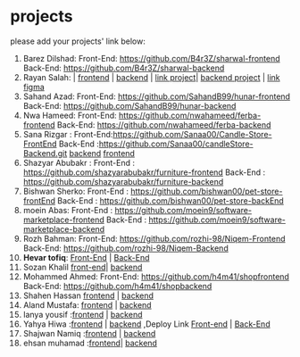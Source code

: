 # projects
please add your projects' link below:

1. Barez Dilshad:
Front-End: https://github.com/B4r3Z/sharwal-frontend
Back-End: https://github.com/B4r3Z/sharwal-backend
2. Rayan Salah:
| [frontend]( https://github.com/rayansalah11/Cars-Auto-frontend.git)
| [backend](https://github.com/rayansalah11/Cars-Auto-backend.git)
| [link project](https://main--charming-treacle-4bcbd5.netlify.app/)| [backend project](https://server-928p.onrender.com) | [link figma](https://www.figma.com/file/nWALpMchmNeeJCgpTzGVCJ/bit?type=design&t=BezJZwyNWNIpuvMo-6) 
3. Sahand Azad:
Front-End: https://github.com/SahandB99/hunar-frontend
Back-End: https://github.com/SahandB99/hunar-backend
4. Nwa Hameed:
Front-End: https://github.com/nwahameed/ferba-frontend
Back-End: https://github.com/nwahameed/ferba-backend
6. Sana Rizgar :
Front-End:https://github.com/Sanaa00/Candle-Store-FrontEnd
Back-End :https://github.com/Sanaa00/candleStore-Backend.git
 [backend](https://candlesss.onrender.com/)
[frontend](https://candle-store.netlify.app/)
8. Shazyar Abubakr : 
Front-End : https://github.com/shazyarabubakr/furniture-frontend
Back-End : https://github.com/shazyarabubakr/furniture-backend
9. Bishwan Sherko:
Front-End : https://github.com/bishwan00/pet-store-frontEnd
Back-End : https://github.com/bishwan00/pet-store-backEnd
10. moein Abas:
Front-End : https://github.com/moein9/software-marketplace-frontend
Back-End : https://github.com/moein9/software-marketplace-backend
11. Rozh Bahman:
Front-End: https://github.com/rozhi-98/Niqem-Frontend
Back-End: https://github.com/rozhi-98/Niqem-Backend
12. **Hevar tofiq**:
   [Front-End](https://github.com/RageOfKurd/pallawan-frontend) |
   [Back-End](https://github.com/RageOfKurd/Fitness-Backend)
 13. Sozan Khalil [front-end](https://github.com/sozankhalil/asan-frontend)| [backend](https://github.com/sozankhalil/asan-backend)
 14.  Mohammed Ahmed:
Front-End: https://github.com/h4m41/shopfrontend
Back-End: https://github.com/h4m41/shopbackend
15. Shahen Hassan [frontend](https://github.com/ShahenHassan/Frontend) | [backend](https://github.com/ShahenHassan/Backend)
16. Aland Mustafa: [frontend](https://github.com/Alaaaand/online-shopping-front-end.git) | [backend](https://github.com/Alaaaand/online-shopping-backend.git)
17. lanya yousif :[frontend](https://github.com/lanyayousif/makeup-skincare-Ecommerce-project.git) | [backend](https://github.com/lanyayousif/Ecommerce_backend.git)
18. Yahya Hiwa :[frontend](https://github.com/yahyahiwa3/bikra-ecommerce-website.git) | [backend](https://github.com/yahyahiwa3/Bikra-backend.git) ,Deploy Link [Front-end](https://bikra.netlify.app/) | [Back-End](https://bikra-backend.onrender.com/)
19. Shajwan Namiq :[frontend](https://github.com/Shajwan-Namiq/BazaryGawra-Frontend) | [backend](https://github.com/Shajwan-Namiq/BazaryGawra-Backend)
20. ehsan muhamad :[frontend](https://github.com/wecho12/Frontend)| [backend](https://github.com/wecho12/Frontend/tree/master/Backend)

 
